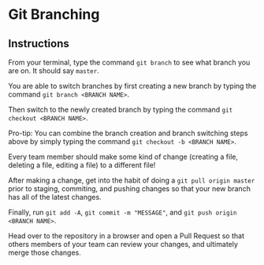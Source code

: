 # Git Branching

## Instructions

From your terminal, type the command `git branch` to see what branch you are on. It should say `master`.

You are able to switch branches by first creating a new branch by typing the command `git branch <BRANCH NAME>`.

Then switch to the newly created branch by typing the command `git checkout <BRANCH NAME>`.

Pro-tip: You can combine the branch creation and branch switching steps above by simply typing the command `git checkout -b <BRANCH NAME>`.

Every team member should make some kind of change (creating a file, deleting a file, editing a file) to a different file!

After making a change, get into the habit of doing a `git pull origin master` prior to staging, commiting, and pushing changes so that your new branch has all of the latest changes.

Finally, run `git add -A`, `git commit -m "MESSAGE"`, and `git push origin <BRANCH NAME>`.

Head over to the repository in a browser and open a Pull Request so that others members of your team can review your changes, and ultimately merge those changes.